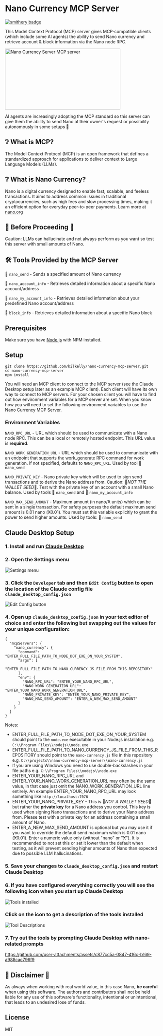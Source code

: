 # Nano Currency MCP Server
[![smithery badge](https://smithery.ai/badge/@kilkelly/nano-currency-mcp-server)](https://smithery.ai/server/@kilkelly/nano-currency-mcp-server)

This Model Context Protocol (MCP) server gives MCP-compatible clients (which include some AI agents) the ability to send Nano currency and retrieve account & block information via the Nano node RPC.

<a href="https://glama.ai/mcp/servers/@kilkelly/nano-currency-mcp-server">
  <img width="380" height="200" src="https://glama.ai/mcp/servers/@kilkelly/nano-currency-mcp-server/badge" alt="Nano Currency Server MCP server" />
</a>

AI agents are increasingly adopting the MCP standard so this server can give them the ability to send Nano at their owner's request or possibility autonomously in some setups 🤖

## ❔ What is MCP?

The Model Context Protocol (MCP) is an open framework that defines a standardized approach for applications to deliver context to Large Language Models (LLMs).

## ❔ What is Nano Currency?

Nano is a digital currency designed to enable fast, scalable, and feeless transactions. It aims to address common issues in traditional cryptocurrencies, such as high fees and slow processing times, making it an efficient option for everyday peer-to-peer payments. Learn more at [nano.org](https://nano.org)

## 🚨 Before Proceeding 🚨

Caution: LLMs can hallucinate and not always perform as you want so test this server with small amounts of Nano.

## 🛠️ Tools Provided by the MCP Server

🔧 `nano_send` - Sends a specified amount of Nano currency

🔧 `nano_account_info` - Retrieves detailed information about a specific Nano account/address

🔧 `nano_my_account_info` - Retrieves detailed information about your predefined Nano account/address

🔧 `block_info` - Retrieves detailed information about a specific Nano block

## Prerequisites

Make sure you have [Node.js](https://nodejs.org/) with NPM installed. 

## Setup

```
git clone https://github.com/kilkelly/nano-currency-mcp-server.git
cd nano-currency-mcp-server
npm install
```


You will need an MCP client to connect to the MCP server (see the Claude Desktop setup later as an example MCP client). Each client will have its own way to connect to MCP servers. For your chosen client you will have to find out how environment variables for a MCP server are set. When you know how you will need to set the following environment variables to use the Nano Currency MCP Server.

### Environment Variables

`NANO_RPC_URL` - URL which should be used to communicate with a Nano node RPC. This can be a local or remotely hosted endpoint.
This URL value is **required**.

`NANO_WORK_GENERATION_URL` - URL which should be used to communicate with an endpoint that supports the [work_generate](https://docs.nano.org/commands/rpc-protocol/#work_generate) RPC command for work generation. If not specified, defaults to `NANO_RPC_URL`. Used by tool 🔧 `nano_send`

`NANO_PRIVATE_KEY` - Nano private key which will be used to sign send transactions and to derive the Nano address from. Caution: 🚨*NOT THE WALLET SEED*🚨. Test with the private key of an account with a small Nano balance. Used by tools 🔧 `nano_send` and 🔧 `nano_my_account_info`

`NANO_MAX_SEND_AMOUNT` - Maximum amount (in nano/Ӿ units) which can be sent in a single transaction. For safety purposes the default maximum send amount is 0.01 nano (Ӿ0.01). You must set this variable explicitly to grant the power to send higher amounts. Used by tools: 🔧 `nano_send`

## Claude Desktop Setup

### 1. Install and run [Claude Desktop](https://claude.ai/download)


### 2. Open the Settings menu

![Settings menu](assets/claude-desktop-settings-in-menu.png)


### 3. Click the `Developer` tab and then `Edit Config` button to open the location of the Claude config file `claude_desktop_config.json`

![Edit Config button](assets/claude-desktop-edit-config-button.png)


### 4. Open up `claude_desktop_config.json` in your text editor of choice and enter the following but swapping out the values for your unique configuration:

```
{
  "mcpServers": {
    "nano_currency": {
      "command": "ENTER_FULL_FILE_PATH_TO_NODE_DOT_EXE_ON_YOUR_SYSTEM",
      "args": [
        "ENTER_FULL_FILE_PATH_TO_NANO_CURRENCY_JS_FILE_FROM_THIS_REPOSITORY"
      ],
      "env": {
        "NANO_RPC_URL": "ENTER_YOUR_NANO_RPC_URL",
        "NANO_WORK_GENERATION_URL": "ENTER_YOUR_NANO_WORK_GENERATION_URL",
        "NANO_PRIVATE_KEY": "ENTER_YOUR_NANO_PRIVATE_KEY",
        "NANO_MAX_SEND_AMOUNT": "ENTER_A_NEW_MAX_SEND_AMOUNT"
      }      
    }    
  }
}
```

Notes:

- ENTER_FULL_FILE_PATH_TO_NODE_DOT_EXE_ON_YOUR_SYSTEM should point to the `node.exe` executable in your Node.js installation e.g. `C:\\Program Files\\nodejs\\node.exe`
- ENTER_FULL_FILE_PATH_TO_NANO_CURRENCY_JS_FILE_FROM_THIS_REPOSITORY should point to the `nano-currency.js` file in this repository e.g. `C:\\projects\\nano-currency-mcp-server\\nano-currency.js`
- If you are using Windows you need to use double-backslashes in your file paths e.g. `C:\\Program Files\\nodejs\\node.exe`
- ENTER_YOUR_NANO_RPC_URL and ENTER_YOUR_NANO_WORK_GENERATION_URL may often be the same value, in that case just omit the NANO_WORK_GENERATION_URL line entirely. An example ENTER_YOUR_NANO_RPC_URL may look something like `http://localhost:7076`
- ENTER_YOUR_NANO_PRIVATE_KEY - This is 🚨*NOT A WALLET SEED*🚨 but rather the **private key** for a Nano address you control. This key is used when signing Nano transactions and to derive your Nano address from. Please test with a private key for an address containing a small amount of Nano.
- ENTER_A_NEW_MAX_SEND_AMOUNT is optional but you may use it if you want to override the default send maximum which is 0.01 nano (Ӿ0.01). Enter a numeric value only (without "nano" or "Ӿ"). It is recommended to not set this or set it lower than the default when testing, as it will prevent sending higher amounts of Nano than expected due to possible LLM hallucinations.


### 5. Save your changes to `claude_desktop_config.json` and restart Claude Desktop

### 6. If you have configured everything correctly you will see the following icon when you start up Claude Desktop

![Tools installed](assets/claude-desktop-tools-installed.png)

### Click on the icon to get a description of the tools installed

![Tool Descriptions](assets/claude-desktop-tool-descriptions.png)

### 7. Try out the tools by prompting Claude Desktop with nano-related prompts

https://github.com/user-attachments/assets/c877cc5a-0847-416c-b169-a988cac796f9

## 🚨 Disclaimer 🚨
As always when working with real world value, in this case Nano, **be careful** when using this software. The authors and contributors shall not be held liable for any use of this software's functionality, intentional or unintentional, that leads to an undesired lose of funds.

## License
MIT